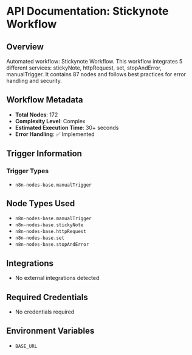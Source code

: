 # API Documentation: Stickynote Workflow

## Overview
Automated workflow: Stickynote Workflow. This workflow integrates 5 different services: stickyNote, httpRequest, set, stopAndError, manualTrigger. It contains 87 nodes and follows best practices for error handling and security.

## Workflow Metadata
- **Total Nodes**: 172
- **Complexity Level**: Complex
- **Estimated Execution Time**: 30+ seconds
- **Error Handling**: ✅ Implemented

## Trigger Information
### Trigger Types
- `n8n-nodes-base.manualTrigger`

## Node Types Used
- `n8n-nodes-base.manualTrigger`
- `n8n-nodes-base.stickyNote`
- `n8n-nodes-base.httpRequest`
- `n8n-nodes-base.set`
- `n8n-nodes-base.stopAndError`

## Integrations
- No external integrations detected

## Required Credentials
- No credentials required

## Environment Variables
- `BASE_URL`
